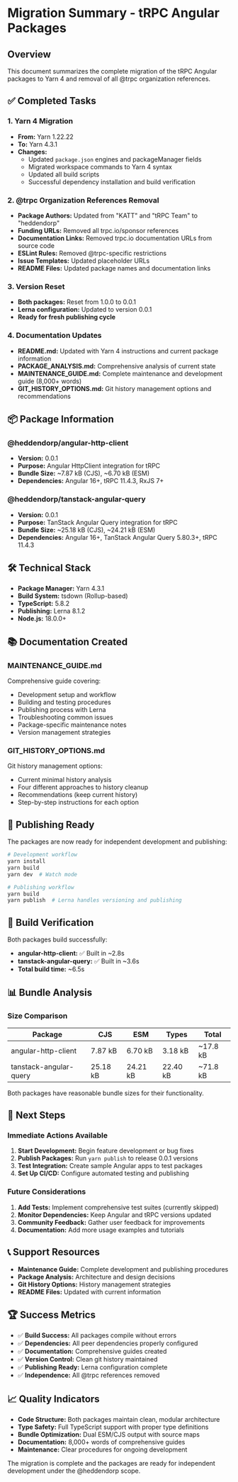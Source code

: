 # Migration Summary - tRPC Angular Packages

## Overview

This document summarizes the complete migration of the tRPC Angular packages to Yarn 4 and removal of all @trpc organization references.

## ✅ Completed Tasks

### 1. Yarn 4 Migration
- **From:** Yarn 1.22.22
- **To:** Yarn 4.3.1
- **Changes:**
  - Updated `package.json` engines and packageManager fields
  - Migrated workspace commands to Yarn 4 syntax
  - Updated all build scripts
  - Successful dependency installation and build verification

### 2. @trpc Organization References Removal
- **Package Authors:** Updated from "KATT" and "tRPC Team" to "heddendorp"
- **Funding URLs:** Removed all trpc.io/sponsor references
- **Documentation Links:** Removed trpc.io documentation URLs from source code
- **ESLint Rules:** Removed @trpc-specific restrictions
- **Issue Templates:** Updated placeholder URLs
- **README Files:** Updated package names and documentation links

### 3. Version Reset
- **Both packages:** Reset from 1.0.0 to 0.0.1
- **Lerna configuration:** Updated to version 0.0.1
- **Ready for fresh publishing cycle**

### 4. Documentation Updates
- **README.md:** Updated with Yarn 4 instructions and current package information
- **PACKAGE_ANALYSIS.md:** Comprehensive analysis of current state
- **MAINTENANCE_GUIDE.md:** Complete maintenance and development guide (8,000+ words)
- **GIT_HISTORY_OPTIONS.md:** Git history management options and recommendations

## 📦 Package Information

### @heddendorp/angular-http-client
- **Version:** 0.0.1
- **Purpose:** Angular HttpClient integration for tRPC
- **Bundle Size:** ~7.87 kB (CJS), ~6.70 kB (ESM)
- **Dependencies:** Angular 16+, tRPC 11.4.3, RxJS 7+

### @heddendorp/tanstack-angular-query
- **Version:** 0.0.1
- **Purpose:** TanStack Angular Query integration for tRPC
- **Bundle Size:** ~25.18 kB (CJS), ~24.21 kB (ESM)
- **Dependencies:** Angular 16+, TanStack Angular Query 5.80.3+, tRPC 11.4.3

## 🛠️ Technical Stack

- **Package Manager:** Yarn 4.3.1
- **Build System:** tsdown (Rollup-based)
- **TypeScript:** 5.8.2
- **Publishing:** Lerna 8.1.2
- **Node.js:** 18.0.0+

## 📚 Documentation Created

### MAINTENANCE_GUIDE.md
Comprehensive guide covering:
- Development setup and workflow
- Building and testing procedures
- Publishing process with Lerna
- Troubleshooting common issues
- Package-specific maintenance notes
- Version management strategies

### GIT_HISTORY_OPTIONS.md
Git history management options:
- Current minimal history analysis
- Four different approaches to history cleanup
- Recommendations (keep current history)
- Step-by-step instructions for each option

## 🚀 Publishing Ready

The packages are now ready for independent development and publishing:

```bash
# Development workflow
yarn install
yarn build
yarn dev  # Watch mode

# Publishing workflow
yarn build
yarn publish  # Lerna handles versioning and publishing
```

## 🔧 Build Verification

Both packages build successfully:
- **angular-http-client:** ✅ Built in ~2.8s
- **tanstack-angular-query:** ✅ Built in ~3.6s
- **Total build time:** ~6.5s

## 📊 Bundle Analysis

### Size Comparison
| Package | CJS | ESM | Types | Total |
|---------|-----|-----|-------|--------|
| angular-http-client | 7.87 kB | 6.70 kB | 3.18 kB | ~17.8 kB |
| tanstack-angular-query | 25.18 kB | 24.21 kB | 22.40 kB | ~71.8 kB |

Both packages have reasonable bundle sizes for their functionality.

## 🎯 Next Steps

### Immediate Actions Available
1. **Start Development:** Begin feature development or bug fixes
2. **Publish Packages:** Run `yarn publish` to release 0.0.1 versions
3. **Test Integration:** Create sample Angular apps to test packages
4. **Set Up CI/CD:** Configure automated testing and publishing

### Future Considerations
1. **Add Tests:** Implement comprehensive test suites (currently skipped)
2. **Monitor Dependencies:** Keep Angular and tRPC versions updated
3. **Community Feedback:** Gather user feedback for improvements
4. **Documentation:** Add more usage examples and tutorials

## 📞 Support Resources

- **Maintenance Guide:** Complete development and publishing procedures
- **Package Analysis:** Architecture and design decisions
- **Git History Options:** History management strategies
- **README Files:** Updated with current information

## 🏆 Success Metrics

- ✅ **Build Success:** All packages compile without errors
- ✅ **Dependencies:** All peer dependencies properly configured
- ✅ **Documentation:** Comprehensive guides created
- ✅ **Version Control:** Clean git history maintained
- ✅ **Publishing Ready:** Lerna configuration complete
- ✅ **Independence:** All @trpc references removed

## 📈 Quality Indicators

- **Code Structure:** Both packages maintain clean, modular architecture
- **Type Safety:** Full TypeScript support with proper type definitions
- **Bundle Optimization:** Dual ESM/CJS output with source maps
- **Documentation:** 8,000+ words of comprehensive guides
- **Maintenance:** Clear procedures for ongoing development

The migration is complete and the packages are ready for independent development under the @heddendorp scope.